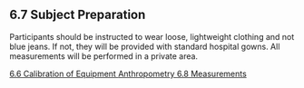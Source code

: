 ## 6.7 Subject Preparation

Participants should be instructed to wear loose, lightweight
clothing and not blue jeans. If not, they will be provided with standard hospital
gowns.  All measurements will be performed in a private area.


<div class="center">
<div class="btn-group">
  <a href=":pages_path:/manuals/anthropometry/6-06-calibration-of-equipment.md" class="btn btn-default">
    <span class="glyphicon glyphicon-chevron-left"></span>
    6.6 Calibration of Equipment
  </a>

  <a href=":pages_path:/manuals/anthropometry" class="btn btn-default">
    <span class="glyphicon glyphicon-chevron-up"></span>
    Anthropometry
  </a>

  <a href=":pages_path:/manuals/anthropometry/6-08-measurements.md" class="btn btn-success">
    6.8 Measurements
    <span class="glyphicon glyphicon-chevron-right"></span>
  </a>
</div>
</div>
